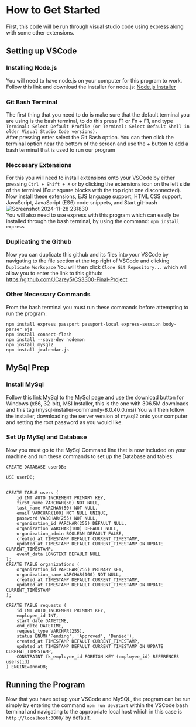 # How to Get Started
First, this code will be run through visual studio code using express along with some other extensions.
## Setting up VSCode
### Installing Node.js
You will need to have node.js on your computer for this program to work.  
Follow this link and download the installer for node.js: [Node.js Installer](https://nodejs.org/en/download/prebuilt-installer)
### Git Bash Terminal
The first thing that you need to do is make sure that the default terminal you are using is the bash terminal, to do this press F1 or Fn + F1, and type  
`Terminal: Select Default Profile (or Terminal: Select Default Shell in older Visual Studio Code versions).`  
After pressing enter select the Git Bash option. You can then click the terminal option near the bottom of the screen and use the + button to add a bash terminal that is used to run our program
### Neccesary Extensions
For this you will need to install extensions onto your VSCode by either pressing `Ctrl + Shift + X` or by clicking the extensions icon on the left side of the terminal (Four square blocks with the top right one disconnected).  
Now install these extensions, EJS language support, HTML CSS support, JavaScript, JavaScript (ES6) code snippets, and Start git-bash  
![Screenshot 2024-11-28 231830](https://github.com/user-attachments/assets/04226e51-7883-444a-9a81-1a92a0d751ee)  
You will also need to use express with this program which can easily be installed through the bash terminal, by using the command: `npm install express`  

### Duplicating the Github
Now you can duplicate this github and its files into your VSCode by navigating to the file section at the top right of VSCode and clicking `Duplicate Workspace` You will then click 
`Clone Git Repository...` which will allow you to enter the link to this github: https://github.com/JCarey5/CS3300-Final-Project  

### Other Necessary Commands
From the bash terminal you must run these commands before attempting to run the program:  
```
npm install express passport passport-local express-session body-parser ejs
npm install connect-flash
npm install --save-dev nodemon
npm install mysql2
npm install jcalendar.js
``` 

## MySql Prep
### Install MySql
Follow this link [MySql](https://dev.mysql.com/downloads/installer/) to the MySql page and use the download button for Windows (x86, 32-bit), MSI Installer, this is the one with 306.5M downloads and this tag (mysql-installer-community-8.0.40.0.msi)
You will then follow the installer, downloading the server version of mysql2 onto your computer and setting the root password as you would like.
### Set Up MySql and Database
Now you must go to the MySql Command line that is now included on your machine and run these commands to set up the Database and tables:
```
CREATE DATABASE userDB;

USE userDB;


CREATE TABLE users (
    id INT AUTO_INCREMENT PRIMARY KEY,
    first_name VARCHAR(50) NOT NULL,
    last_name VARCHAR(50) NOT NULL,
    email VARCHAR(100) NOT NULL UNIQUE,
    password VARCHAR(255) NOT NULL,
    organization_id VARCHAR(255) DEFAULT NULL,
    organization VARCHAR(100) DEFAULT NULL,
    organization_admin BOOLEAN DEFAULT FALSE,
    created_at TIMESTAMP DEFAULT CURRENT_TIMESTAMP,
    updated_at TIMESTAMP DEFAULT CURRENT_TIMESTAMP ON UPDATE CURRENT_TIMESTAMP,
    event_data LONGTEXT DEFAULT NULL
);
CREATE TABLE organizations (
    organization_id VARCHAR(255) PRIMARY KEY,
    organization_name VARCHAR(100) NOT NULL,
    created_at TIMESTAMP DEFAULT CURRENT_TIMESTAMP,
    updated_at TIMESTAMP DEFAULT CURRENT_TIMESTAMP ON UPDATE CURRENT_TIMESTAMP
);

CREATE TABLE requests (
    id INT AUTO_INCREMENT PRIMARY KEY,
    employee_id INT,
    start_date DATETIME,
    end_date DATETIME,
    request_type VARCHAR(255),
    status ENUM('Pending', 'Approved', 'Denied'),
    created_at TIMESTAMP DEFAULT CURRENT_TIMESTAMP,
    updated_at TIMESTAMP DEFAULT CURRENT_TIMESTAMP ON UPDATE CURRENT_TIMESTAMP,
    CONSTRAINT fk_employee_id FOREIGN KEY (employee_id) REFERENCES users(id)
) ENGINE=InnoDB;
```

## Running the Program
Now that you have set up your VSCode and MySQL, the program can be run simply by entering the command `npm run devStart` within the VSCode bash terminal and navigating to the appropriate local host
which in this case is `http://localhost:3000/` by default.
